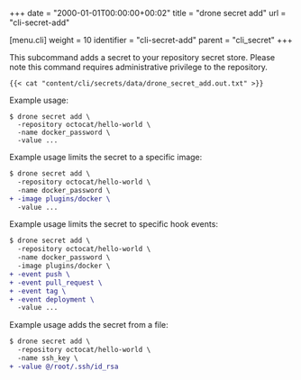 +++
date = "2000-01-01T00:00:00+00:02"
title = "drone secret add"
url = "cli-secret-add"

[menu.cli]
  weight = 10
  identifier = "cli-secret-add"
  parent = "cli_secret"
+++

This subcommand adds a secret to your repository secret store. Please note this command requires administrative privilege to the repository.

```text
{{< cat "content/cli/secrets/data/drone_secret_add.out.txt" >}}
```

Example usage:

```text
$ drone secret add \
  -repository octocat/hello-world \
  -name docker_password \
  -value ...
```

Example usage limits the secret to a specific image:

```diff
$ drone secret add \
  -repository octocat/hello-world \
  -name docker_password \
+ -image plugins/docker \
  -value ...
```

Example usage limits the secret to specific hook events:

```diff
$ drone secret add \
  -repository octocat/hello-world \
  -name docker_password \
  -image plugins/docker \
+ -event push \
+ -event pull_request \
+ -event tag \
+ -event deployment \
  -value ...
```

Example usage adds the secret from a file:

```diff
$ drone secret add \
  -repository octocat/hello-world \
  -name ssh_key \
+ -value @/root/.ssh/id_rsa
```
